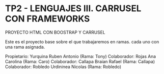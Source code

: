 # TP2 - LENGUAJES III. CARRUSEL CON FRAMEWORKS
 PROYECTO HTML CON BOOSTRAP Y CARRUSEL

Este es el proyecto base sobre el que trabajaremos en ramas.
cada uno con una rama asignada.

 Propietario: Yurquina Ruben Antonio    (Rama: Tony)
 Colaborador: Rojas Ana Carolina        (Rama: Caro)
 Colaborador: Callapa Braian Rafael     (Rama: Callapa)
 Colaborador: Robledo Urdininea Nicolas (Rama: Robledo)